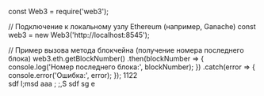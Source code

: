 const Web3 = require('web3');

// Подключение к локальному узлу Ethereum (например, Ganache)
const web3 = new Web3('http://localhost:8545');

// Пример вызова метода блокчейна (получение номера последнего блока)
web3.eth.getBlockNumber()
  .then(blockNumber => {
    console.log('Номер последнего блока:', blockNumber);
  })
  .catch(error => {
    console.error('Ошибка:', error);
  });
1122  
 sdf l;msd  aaa ; ;,S sdf  sg e
